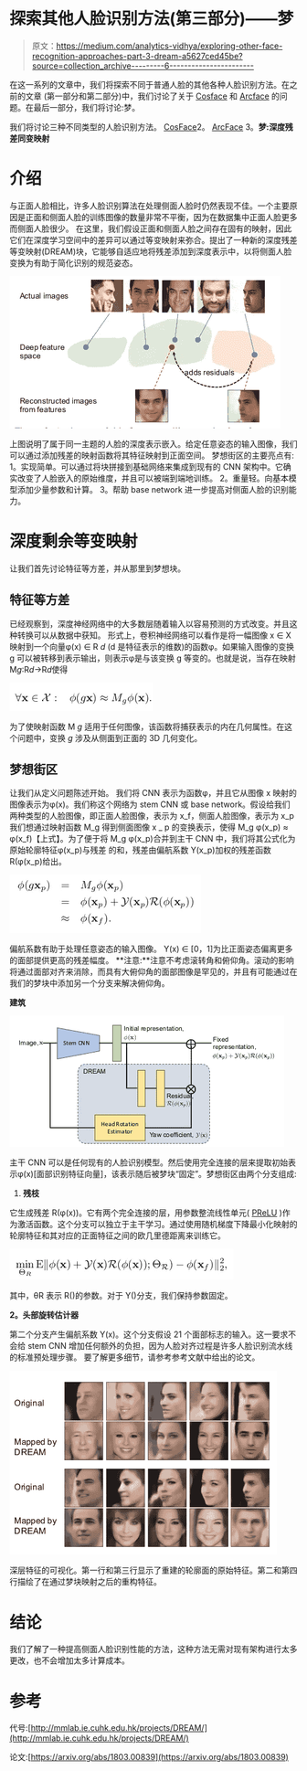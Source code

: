 # 探索其他人脸识别方法(第三部分)——梦

> 原文：<https://medium.com/analytics-vidhya/exploring-other-face-recognition-approaches-part-3-dream-a5627ced45be?source=collection_archive---------6----------------------->

在这一系列的文章中，我们将探索不同于普通人脸的其他各种人脸识别方法。在之前的文章
(第一部分和第二部分)中，我们讨论了关于 [Cosface](/analytics-vidhya/exploring-other-face-recognition-approaches-part-1-cosface-4aed39afe7a8) 和 [Arcface](/analytics-vidhya/exploring-other-face-recognition-approaches-part-2-arcface-88cda1fdfeb8) 的问题。在最后一部分，我们将讨论:梦。

我们将讨论三种不同类型的人脸识别方法。 [CosFace](/analytics-vidhya/exploring-other-face-recognition-approaches-part-1-cosface-4aed39afe7a8)2。 [ArcFace](/analytics-vidhya/exploring-other-face-recognition-approaches-part-2-arcface-88cda1fdfeb8)
3。**梦:深度残差同变映射**

# 介绍

与正面人脸相比，许多人脸识别算法在处理侧面人脸时仍然表现不佳。一个主要原因是正面和侧面人脸的训练图像的数量非常不平衡，因为在数据集中正面人脸更多而侧面人脸很少。
在这里，我们假设正面和侧面人脸之间存在固有的映射，因此它们在深度学习空间中的差异可以通过等变映射来弥合。提出了一种新的深度残差等变映射(DREAM)块，它能够自适应地将残差添加到深度表示中，以将侧面人脸变换为有助于简化识别的规范姿态。

![](img/7dcf151ee500d4f27029588977118516.png)

上图说明了属于同一主题的人脸的深度表示嵌入。给定任意姿态的输入图像，我们可以通过添加残差的映射函数将其特征映射到正面空间。
梦想街区的主要亮点有:
1。实现简单。可以通过将块拼接到基础网络来集成到现有的 CNN 架构中。它确实改变了人脸嵌入的原始维度，并且可以被端到端地训练。
2。重量轻。向基本模型添加少量参数和计算。
3。帮助 base network 进一步提高对侧面人脸的识别能力。

# 深度剩余等变映射

让我们首先讨论特征等方差，并从那里到梦想块。

## 特征等方差

已经观察到，深度神经网络中的大多数层随着输入以容易预测的方式改变。并且这种转换可以从数据中获知。
形式上，卷积神经网络可以看作是将一幅图像 x ∈ X 映射到一个向量φ(x) ∈ R *d* (d 是特征表示的维数)的函数φ。如果输入图像的变换 g 可以被转移到表示输出，则表示φ是与该变换 g 等变的。也就是说，当存在映射 M*g*:R*d*→R*d*使得

![](img/9b59e8ed3ca8d88fa0688aa13062782a.png)

为了使映射函数 M *g* 适用于任何图像，该函数将捕获表示的内在几何属性。在这个问题中，变换 *g* 涉及从侧面到正面的 3D 几何变化。

## 梦想街区

让我们从定义问题陈述开始。
我们将 CNN 表示为函数φ，并且它从图像 x 映射的图像表示为φ(x)。我们称这个网络为 stem CNN 或 base network。假设给我们两种类型的人脸图像，即正面人脸图像，表示为 x_f，侧面人脸图像，表示为 x_p
我们想通过映射函数 M_g 得到侧面图像 x _ p 的变换表示，使得 M_g φ(x_p) ≈ φ(x_f)【上式】。为了便于将 M_g φ(x_p)合并到主干 CNN 中，我们将其公式化为原始轮廓特征φ(x_p)与残差
的和，残差由偏航系数 Y(x_p)加权的残差函数 R(φ(x_p)给出。

![](img/87fc3dbe9fdfc1cf1526b6dafdfb14cb.png)

偏航系数有助于处理任意姿态的输入图像。
Y(x) ∈ [0，1]为比正面姿态偏离更多的面部提供更高的残差幅度。
**注意:**注意不考虑滚转角和俯仰角。滚动的影响将通过面部对齐来消除，而具有大俯仰角的面部图像是罕见的，并且有可能通过在我们的梦块中添加另一个分支来解决俯仰角。

**建筑**

![](img/4ceb348a765c142e07193e880ffeb085.png)

主干 CNN 可以是任何现有的人脸识别模型。然后使用完全连接的层来提取初始表示φ(x)[面部识别特征向量]，该表示随后被梦块“固定”。梦想街区由两个分支组成:

1.  **残枝**

它生成残差 R(φ(x))。它有两个完全连接的层，用参数整流线性单元( [PReLU](https://www.machinecurve.com/index.php/2019/12/05/how-to-use-prelu-with-keras/#what-is-prelu) )作为激活函数。这个分支可以独立于主干学习。通过使用随机梯度下降最小化映射的轮廓特征和其对应的正面特征之间的欧几里德距离来训练它。

![](img/133ebad2e99411c5e0ebda688f99b466.png)

其中，θR 表示 R()的参数。对于 Y()分支，我们保持参数固定。

**2。头部旋转估计器**

第二个分支产生偏航系数 Y(x)。这个分支假设 21 个面部标志的输入。这一要求不会给 stem CNN 增加任何额外的负担，因为人脸对齐过程是许多人脸识别流水线的标准预处理步骤。
要了解更多细节，请参考参考文献中给出的论文。

![](img/cfe2019d7c83b1e1dabf99981365b7b5.png)

深层特征的可视化。第一行和第三行显示了重建的轮廓面的原始特征。第二和第四行描绘了在通过梦块映射之后的重构特征。

# 结论

我们了解了一种提高侧面人脸识别性能的方法，这种方法无需对现有架构进行太多更改，也不会增加太多计算成本。

# 参考

代号:[http://mmlab.ie.cuhk.edu.hk/projects/DREAM/](http://mmlab.ie.cuhk.edu.hk/projects/DREAM/)

论文:[https://arxiv.org/abs/1803.00839](https://arxiv.org/abs/1803.00839)